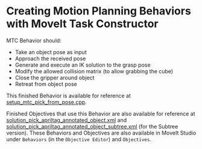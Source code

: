 # Creating Motion Planning Behaviors with MoveIt Task Constructor

MTC Behavior should:
  - Take an object pose as input
  - Approach the received pose
  - Generate and execute an IK solution to the grasp pose
  - Modify the allowed collision matrix (to allow grabbing the cube)
  - Close the gripper around object
  - Retreat from object pose

This finished Behavior is available for reference at [setup_mtc_pick_from_pose.cpp](../src/moveit_studio_training_behaviors/src/setup_mtc_pick_from_pose.cpp).

Finished Objectives that use this Behavior are also available for reference at [solution_pick_apriltag_annotated_object.xml](../src/ur_se_config/objectives/solution_pick_apriltag_annotated_object.xml) and [solution_pick_apriltag_annotated_object_subtree.xml](../src/ur_base_config/objectives/solution_pick_apriltag_annotated_object_subtree.xml) (for the Subtree version).
These Behaviors and Objectives are also available in MoveIt Studio under `Behaviors` (in the `Objective Editor`) and `Objectives`.
